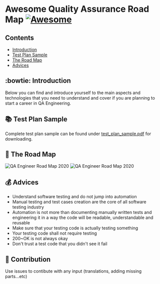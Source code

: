 # Awesome Quality Assurance Road Map [![Awesome](https://awesome.re/badge.svg)](https://awesome.re)

## Contents
- [Introduction](https://github.com/fityanos/Quality-Assurance-Road-Map#-introduction)
- [Test Plan Sample](https://github.com/fityanos/Quality-Assurance-Road-Map#-test-plan-sample)
- [The Road Map](https://github.com/fityanos/Quality-Assurance-Road-Map#-the-road-map)
- [Advices](https://github.com/fityanos/Quality-Assurance-Road-Map#-advices)

## :bowtie: Introduction

Below you can find and introduce yourself to the main aspects and technologies that you need to understand and cover if you are planning to start a career in QA Engineering.

## 📚 Test Plan Sample

Complete test plan sample can be found under [test_plan_sample.pdf](https://github.com/anas-qa/Quality-Assurance-Road-Map/blob/master/Test_Plan_Sample.pdf) for downloading.

## 🔰 The Road Map

![QA Engineer Road Map 2020](https://i.imgur.com/oSW5bgk.png)
![QA Engineer Road Map 2020](https://i.imgur.com/Zwl0LcY.png)

## 💰 Advices

- Understand software testing and do not jump into automation
- Manual testing and test cases creation are the core of all software testing industry
- Automation is not more than documenting manually written tests and engineering it in a way the code will be readable, understandable and reusable
- Make sure that your testing code is actually testing something
- Your testing code shall not require testing
- 200~OK is not always okay
- Don't trust a test code that you didn't see it fail

## 🚀 Contribution

Use issues to contibute with any input (translations, adding missing parts...etc)
